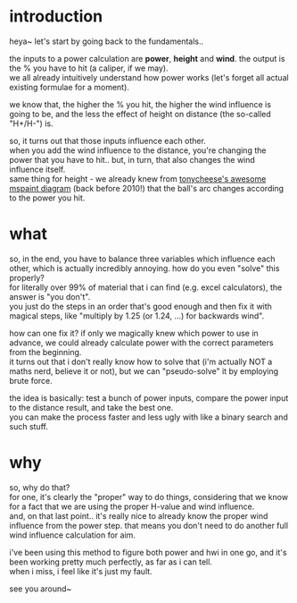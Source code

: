 # introduction

heya~ let's start by going back to the fundamentals..

the inputs to a power calculation are **power**, **height** and **wind**. the output is the % you have to hit (a caliper, if we may).  
we all already intuitively understand how power works (let's forget all actual existing formulae for a moment).

we know that, the higher the % you hit, the higher the wind influence is going to be, and the less the effect of height on distance (the so-called "H+/H-") is.

so, it turns out that those inputs influence each other.  
when you add the wind influence to the distance, you're changing the power that you have to hit.. but, in turn, that also changes the wind influence itself.  
same thing for height - we already knew from [tonycheese's awesome mspaint diagram](https://i.imgur.com/ZEKbwVW.jpg) (back before 2010!) that the ball's arc changes according to the power you hit.

# what

so, in the end, you have to balance three variables which influence each other, which is actually incredibly annoying. how do you even "solve" this properly?  
for literally over 99% of material that i can find (e.g. excel calculators), the answer is "you don't".  
you just do the steps in an order that's good enough and then fix it with magical steps, like "multiply by 1.25 (or 1.24, ...) for backwards wind".

how can one fix it? if only we magically knew which power to use in advance, we could already calculate power with the correct parameters from the beginning.  
it turns out that i don't really know how to solve that (i'm actually NOT a maths nerd, believe it or not), but we can "pseudo-solve" it by employing brute force.

the idea is basically: test a bunch of power inputs, compare the power input to the distance result, and take the best one.  
you can make the process faster and less ugly with like a binary search and such stuff.

# why

so, why do that?  
for one, it's clearly the "proper" way to do things, considering that we know for a fact that we are using the proper H-value and wind influence.  
and, on that last point.. it's really nice to already know the proper wind influence from the power step. that means you don't need to do another full wind influence calculation for aim.

i've been using this method to figure both power and hwi in one go, and it's been working pretty much perfectly, as far as i can tell.  
when i miss, i feel like it's just my fault.

see you around~
